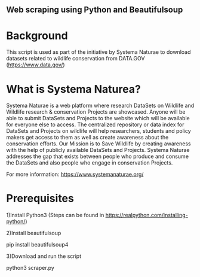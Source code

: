 ## Web scraping using Python and Beautifulsoup

# Background

This script is used as part of the initiative by Systema Naturae to download datasets related to wildlife conservation from DATA.GOV (https://www.data.gov/)

# What is Systema Naturea?

Systema Naturae is a web platform where research DataSets on Wildlife and Wildlife research & conservation Projects are showcased. Anyone will be able to submit DataSets and Projects to the website which will be available for everyone else to access.
The centralized repository or data index for DataSets and Projects on wildlife will help researchers, students and policy makers get access to them as well as create awareness about the conservation efforts.
Our Mission is to Save Wildlife by creating awareness with the help of publicly available DataSets and Projects. Systema Naturae addresses the gap that exists between people who produce and consume the DataSets and also people who engage in conservation Projects.

For more information: https://www.systemanaturae.org/

# Prerequisites

1)Install Python3 (Steps can be found in https://realpython.com/installing-python/)

2)Install beautifulsoup

pip install beautifulsoup4

3)Download and run the script

python3 scraper.py






